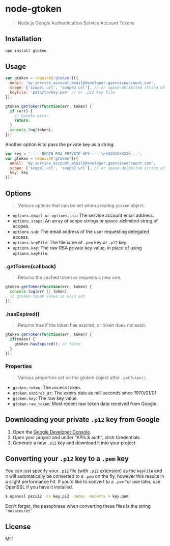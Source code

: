 # node-gtoken

> Node.js Google Authentication Service Account Tokens

## Installation

``` sh
npm install gtoken
```

## Usage

``` js
var gtoken = require('gtoken')({
  email: 'my_service_account_email@developer.gserviceaccount.com',
  scope: ['scope1 url', 'scope2 url'], // or space-delimited string of scopes
  keyFile: 'path/to/key.pem' // or .p12 key file
});

gtoken.getToken(function(err, token) {
  if (err) {
    // handle error
    return;
  }
  console.log(token);
});
```

Another option is to pass the private key as a string:

``` js
var key = '-----BEGIN RSA PRIVATE KEY-----\nXXXXXXXXXXX...';
var gtoken = require('gtoken')({
  email: 'my_service_account_email@developer.gserviceaccount.com',
  scope: ['scope1 url', 'scope2 url'], // or space-delimited string of scopes
  key: key
});
```

## Options

> Various options that can be set when creating `gtoken` object.

- `options.email or options.iss`: The service account email address.
- `options.scope`: An array of scope strings or space-delimited string of scopes.
- `options.sub`: The email address of the user requesting delegated access.
- `options.keyFile`: The filename of `.pem` key or `.p12` key.
- `options.key`: The raw RSA private key value, in place of using `options.keyFile`.

### .getToken(callback)

> Returns the cached token or requests a new one.

``` js
gtoken.getToken(function(err, token) {
  console.log(err || token);
  // gtoken.token value is also set
});
```

### .hasExpired()

> Returns true if the token has expired, or token does not exist.

``` js
gtoken.getToken(function(err, token) {
  if(token) {
    gtoken.hasExpired(); // false
  }
});
```

### Properties

> Various properties set on the gtoken object after `.getToken()`.

- `gtoken.token`: The access token.
- `gtoken.expires_at`: The expiry date as milliseconds since 1970/01/01
- `gtoken.key`: The raw key value.
- `gtoken.raw_token`: Most recent raw token data received from Google.

## Downloading your private `.p12` key from Google

1. Open the [Google Developer Console][gdevconsole].
2. Open your project and under "APIs & auth", click Credentials.
3. Generate a new `.p12` key and download it into your project.

## Converting your `.p12` key to a `.pem` key

You can just specify your `.p12` file (with `.p12` extension) as the `keyFile` and it will automatically be converted to a `.pem` on the fly, however this results in a slight performance hit. If you'd like to convert to a `.pem` for use later, use OpenSSL if you have it installed.

``` sh
$ openssl pkcs12 -in key.p12 -nodes -nocerts > key.pem
```

Don't forget, the passphrase when converting these files is the string `'notasecret'`

## License

MIT

[gdevconsole]: https://console.developers.google.com
